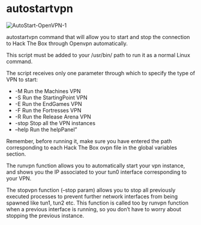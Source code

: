 # autostartvpn

![AutoStart-OpenVPN-1](https://user-images.githubusercontent.com/96632840/195457136-182c9378-942c-406d-b1c1-2429c740ebe3.jpeg)

autostartvpn command that will allow you to start and stop the connection to Hack The Box through Openvpn automatically.

This script must be added to your /usr/bin/ path to run it as a normal Linux command.

The script receives only one parameter through which to specify the type of VPN to start:

* -M Run the Machines VPN
* -S Run the StartingPoint VPN
* -E Run the EndGames VPN
* -F Run the Fortresses VPN
* -R Run the Release Arena VPN
* -stop Stop all the VPN instances
* –help Run the helpPanel”

Remember, before running it, make sure you have entered the path corresponding to each Hack The Box ovpn file in the global variables section.

The runvpn function allows you to automatically start your vpn instance, and shows you the IP associated to your tun0 interface corresponding to your VPN.

The stopvpn function (–stop param) allows you to stop all previously executed processes to prevent further network interfaces from being spawned like tun1, tun2 etc. This function is called too by runvpn function when a previous interface is running, so you don’t have to worry about stopping the previous instance.
